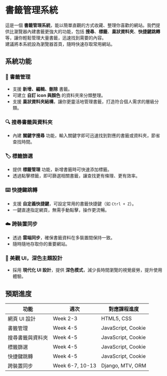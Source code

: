 # 書籤管理系統

這是一個 **書籤管理系統**，能以簡單直觀的方式收藏、整理你喜歡的網站。我們提供比瀏覽器內建書籤更強大的功能，包括 **搜尋**、**標籤**、**巢狀資料夾**、**快捷鍵跳轉** 等，讓你輕鬆管理大量書籤，迅速找到需要的內容。  
建議將本系統設為瀏覽器首頁，隨時快速存取常用網站。

## 系統功能

### 📂 書籤管理

- 支援 **新增、編輯、刪除** 書籤。
- 可建立 **自訂 icon 與顏色** 的資料夾來分類整理。
- 支援 **巢狀資料夾結構**，讓你更靈活地管理書籤，打造符合個人需求的層級分類。

### 🔍 搜尋書籤與資料夾

- 內建 **關鍵字搜尋** 功能，輸入關鍵字即可迅速找到對應的書籤或資料夾，節省查找時間。

### 🏷️ 標籤篩選

- 提供 **標籤管理** 功能，新增書籤時可快速添加標籤。
- 透過點擊標籤，即可篩選相關書籤，讓查找更有條理、更有效率。

### ⌨️ 快捷鍵跳轉

- 支援 **自定義快捷鍵**，可設定常用的書籤快捷鍵（如 `Ctrl + Z`）。
- 一鍵直達指定網頁，無需手動點擊，操作更流暢。

### ☁️ 跨裝置同步

- 透過 **雲端同步**，確保書籤資料在多裝置間保持一致。
- 隨時隨地存取你的重要網站。

### 🎨 美觀 UI，深色主題設計

- 採用 **現代化 UI 設計**，提供 **深色模式**，減少長時間瀏覽的視覺疲勞，提升使用體驗。

## 預期進度

| 功能             | 週次            | 對應課程進度       |
| ---------------- | --------------- | ------------------ |
| 網頁 UI 設計     | Week 2-3        | HTML5, CSS         |
| 書籤管理         | Week 4-5        | JavaScript, Cookie |
| 搜尋書籤與資料夾 | Week 4-5        | JavaScript, Cookie |
| 標籤篩選         | Week 4-5        | JavaScript, Cookie |
| 快捷鍵跳轉       | Week 4-5        | JavaScript, Cookie |
| 跨裝置同步       | Week 6-7, 10-13 | Django, MTV, ORM   |
